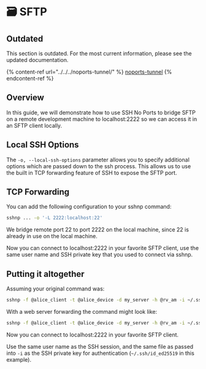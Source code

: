 # 🗃️ SFTP

## Outdated

This section is outdated. For the most current information, please see the updated documentation.

{% content-ref url="../../../noports-tunnel/" %}
[noports-tunnel](../../../noports-tunnel/)
{% endcontent-ref %}

## Overview

In this guide, we will demonstrate how to use SSH No Ports to bridge SFTP on a remote development machine to localhost:2222 so we can access it in an SFTP client locally.

## Local SSH Options

The `-o, --local-ssh-options` parameter allows you to specify additional options which are passed down to the ssh process. This allows us to use the built in TCP forwarding feature of SSH to expose the SFTP port.

## TCP Forwarding

You can add the following configuration to your sshnp command:

```bash
sshnp ... -o '-L 2222:localhost:22'
```

We bridge remote port 22 to port 2222 on the local machine, since 22 is already in use on the local machine.

Now you can connect to localhost:2222 in your favorite SFTP client, use the same user name and SSH private key that you used to connect via sshnp.

## Putting it altogether

Assuming your original command was:

```bash
sshnp -f @alice_client -t @alice_device -d my_server -h @rv_am -i ~/.ssh/id_ed25519
```

With a web server forwarding the command might look like:

```bash
sshnp -f @alice_client -t @alice_device -d my_server -h @rv_am -i ~/.ssh/id_ed25519 -o '-L 2222:localhost:22'
```

Now you can connect to localhost:2222 in your favorite SFTP client.&#x20;

Use the same user name as the SSH session, and the same file as passed into `-i` as the SSH private key for authentication (`~/.ssh/id_ed25519` in this example).
